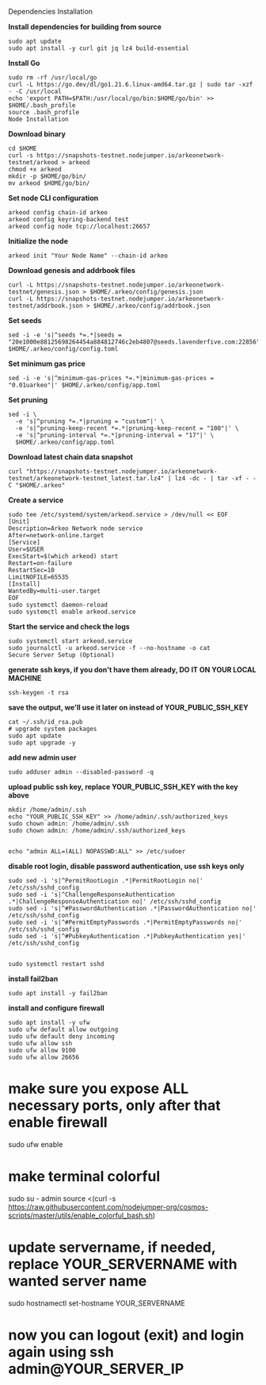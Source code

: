 Dependencies Installation

**Install dependencies for building from source**
```
sudo apt update
sudo apt install -y curl git jq lz4 build-essential
```

**Install Go**
```
sudo rm -rf /usr/local/go
curl -L https://go.dev/dl/go1.21.6.linux-amd64.tar.gz | sudo tar -xzf - -C /usr/local
echo 'export PATH=$PATH:/usr/local/go/bin:$HOME/go/bin' >> $HOME/.bash_profile
source .bash_profile
Node Installation
```

**Download binary**
```
cd $HOME
curl -s https://snapshots-testnet.nodejumper.io/arkeonetwork-testnet/arkeod > arkeod
chmod +x arkeod
mkdir -p $HOME/go/bin/
mv arkeod $HOME/go/bin/
```

**Set node CLI configuration**
```
arkeod config chain-id arkeo
arkeod config keyring-backend test
arkeod config node tcp://localhost:26657
```

**Initialize the node**
```
arkeod init "Your Node Name" --chain-id arkeo
```

**Download genesis and addrbook files**
```
curl -L https://snapshots-testnet.nodejumper.io/arkeonetwork-testnet/genesis.json > $HOME/.arkeo/config/genesis.json
curl -L https://snapshots-testnet.nodejumper.io/arkeonetwork-testnet/addrbook.json > $HOME/.arkeo/config/addrbook.json
```

**Set seeds**
```
sed -i -e 's|^seeds *=.*|seeds = "20e1000e88125698264454a884812746c2eb4807@seeds.lavenderfive.com:22856"|' $HOME/.arkeo/config/config.toml
```

**Set minimum gas price**
```
sed -i -e 's|^minimum-gas-prices *=.*|minimum-gas-prices = "0.01uarkeo"|' $HOME/.arkeo/config/app.toml
```

**Set pruning**
```
sed -i \
  -e 's|^pruning *=.*|pruning = "custom"|' \
  -e 's|^pruning-keep-recent *=.*|pruning-keep-recent = "100"|' \
  -e 's|^pruning-interval *=.*|pruning-interval = "17"|' \
  $HOME/.arkeo/config/app.toml
```

**Download latest chain data snapshot**
```
curl "https://snapshots-testnet.nodejumper.io/arkeonetwork-testnet/arkeonetwork-testnet_latest.tar.lz4" | lz4 -dc - | tar -xf - -C "$HOME/.arkeo"
```

**Create a service**
```
sudo tee /etc/systemd/system/arkeod.service > /dev/null << EOF
[Unit]
Description=Arkeo Network node service
After=network-online.target
[Service]
User=$USER
ExecStart=$(which arkeod) start
Restart=on-failure
RestartSec=10
LimitNOFILE=65535
[Install]
WantedBy=multi-user.target
EOF
sudo systemctl daemon-reload
sudo systemctl enable arkeod.service
```

**Start the service and check the logs**
```
sudo systemctl start arkeod.service
sudo journalctl -u arkeod.service -f --no-hostname -o cat
Secure Server Setup (Optional)
```

**generate ssh keys, if you don't have them already, DO IT ON YOUR LOCAL MACHINE**
```
ssh-keygen -t rsa
```

**save the output, we'll use it later on instead of YOUR_PUBLIC_SSH_KEY**
```
cat ~/.ssh/id_rsa.pub
# upgrade system packages
sudo apt update
sudo apt upgrade -y
```

**add new admin user**
```
sudo adduser admin --disabled-password -q
```

**upload public ssh key, replace YOUR_PUBLIC_SSH_KEY with the key above**
```
mkdir /home/admin/.ssh
echo "YOUR_PUBLIC_SSH_KEY" >> /home/admin/.ssh/authorized_keys
sudo chown admin: /home/admin/.ssh
sudo chown admin: /home/admin/.ssh/authorized_keys


echo "admin ALL=(ALL) NOPASSWD:ALL" >> /etc/sudoer
```

**disable root login, disable password authentication, use ssh keys only**
```
sudo sed -i 's|^PermitRootLogin .*|PermitRootLogin no|' /etc/ssh/sshd_config
sudo sed -i 's|^ChallengeResponseAuthentication .*|ChallengeResponseAuthentication no|' /etc/ssh/sshd_config
sudo sed -i 's|^#PasswordAuthentication .*|PasswordAuthentication no|' /etc/ssh/sshd_config
sudo sed -i 's|^#PermitEmptyPasswords .*|PermitEmptyPasswords no|' /etc/ssh/sshd_config
sudo sed -i 's|^#PubkeyAuthentication .*|PubkeyAuthentication yes|' /etc/ssh/sshd_config


sudo systemctl restart sshd
```

**install fail2ban**
```
sudo apt install -y fail2ban
```

**install and configure firewall**
```
sudo apt install -y ufw
sudo ufw default allow outgoing
sudo ufw default deny incoming
sudo ufw allow ssh
sudo ufw allow 9100
sudo ufw allow 26656
```

# make sure you expose ALL necessary ports, only after that enable firewall
sudo ufw enable

# make terminal colorful
sudo su - admin
source <(curl -s https://raw.githubusercontent.com/nodejumper-org/cosmos-scripts/master/utils/enable_colorful_bash.sh)

# update servername, if needed, replace YOUR_SERVERNAME with wanted server name
sudo hostnamectl set-hostname YOUR_SERVERNAME

# now you can logout (exit) and login again using ssh admin@YOUR_SERVER_IP
